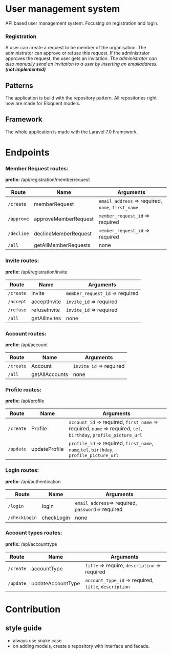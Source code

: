 # User management system
API based user management system. Focusing on registration and login.

### Registration
A user can create a request to be member of the organisation. The administrator can approve or refuse this request.
If the administrator approves the request, the user gets an invitation.
_The administrator can also manually send an invitation to a user by inserting an emailaddress. **(not implemented)**_

## Patterns
The application is build with the repository pattern. All repositories right now are made for Eloquent models.

## Framework
The whole application is made with the Laravel 7.0 Framework.

# Endpoints
### Member Request routes:
**prefix:** /api/registration/memberrequest

| Route        | Name               | Arguments                                       |
|--------------|--------------------|-------------------------------------------------|
|`/create`     |memberRequest       |`email_address` => required, `name`, `first_name`|
|`/approve`    |approveMemberRequest|`member_request_id` => required                  |
|`/decline`    |declineMemberRequest|`member_request_id` => required                  |
|`/all`        |getAllMemberRequests|none|


### Invite routes:
**prefix:** /api/registration/invite

| Route        | Name               | Arguments                          |
|--------------|--------------------|------------------------------------|
|`/create`     |Invite              |`member_request_id` => required     |
|`/accept`     |acceptInvite        |`invite_id` => required             |
|`/refuse`     |refuseInvite        |`invite_id` => required             |
|`/all`        |getAllInvites       |none|


### Account routes:
**prefix:** /api/account

| Route        | Name               | Arguments                          |
|--------------|--------------------|------------------------------------|
|`/create`     |Account             |`invite_id` => required             |
|`/all`        |getAllAccounts      |none|

### Profile routes:
**prefix:** /api/profile

| Route        | Name               | Arguments                          |
|--------------|--------------------|------------------------------------|
|`/create`     |Profile             |`account_id` => required, `first_name` => required, `name` => required, `tel`, `birthday`, `profile_picture_url`|
|`/update`     |updateProfile       |`profile_id` => required, `first_name`, `name`,`tel`, `birthday`, `profile_picture_url`|

### Login routes:
**prefix:** /api/authentication

| Route        | Name               | Arguments                          |
|--------------|--------------------|------------------------------------|
|`/login`      |login               |`email_address`=> required, `password`=> required|
|`/checkLogin` |checkLogin          |none|

### Account types routes:
**prefix:** /api/accounttype

| Route        | Name               | Arguments                          |
|--------------|--------------------|------------------------------------|
|`/create`     |accountType         |`title` => require, `description` => required|
|`/update`     |updateAccountType   |`account_type_id` => required, `title`, `description`|

# Contribution
## style guide
- always use snake case
- on adding models, create a repository with interface and facade.
 